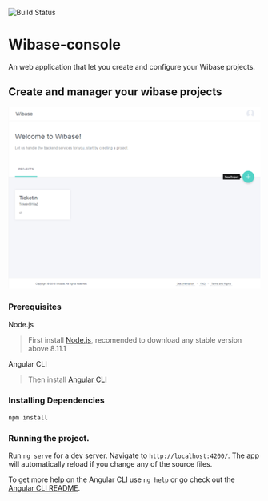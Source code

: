 
![Build Status](https://travis-ci.org/TalissonJunior/wibase-console.svg?branch=master)

# Wibase-console

An web application that let you create and configure your Wibase projects.

## Create and manager your wibase projects
<img src="https://github.com/TalissonJunior/wibase-console/blob/master/src/assets/img/github/projects.png" alt="Create and manager your projects">

### Prerequisites

Node.js 
 
>First install [Node.js](https://nodejs.org/), recomended to download any stable version above 8.11.1

Angular CLI
 
>Then install [Angular CLI](https://cli.angular.io/)

### Installing Dependencies

```sh
npm install 
```

### Running the project.


Run `ng serve` for a dev server. Navigate to `http://localhost:4200/`. The app will automatically reload if you change any of the source files.

To get more help on the Angular CLI use `ng help` or go check out the [Angular CLI README](https://github.com/angular/angular-cli/blob/master/README.md).

